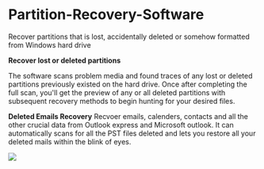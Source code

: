 Partition-Recovery-Software
===========================

Recover partitions that is lost, accidentally deleted or somehow formatted from Windows hard drive

<strong> Recover lost or deleted partitions</strong>
<p> The software scans problem media and found traces of any lost or deleted partitions previously existed on the hard drive. Once after completing the full scan, you'll get the preview of any or all deleted partitions with subsequent recovery methods to begin hunting for your desired files.<p>

<strong> Deleted Emails Recovery</strong>
Recvoer emails, calenders, contacts and all the other crucial data from Outlook express and Microsoft outlook. It can automatically scans for all the PST files deleted and lets you restore all your deleted mails within the blink of eyes.

<a href="http://www.stellarinfo.com/screenshots/windows-data-recovery-version-pro-6.0/1.jpg"><img src="http://www.stellarinfo.com/screenshots/windows-data-recovery-version-pro-6.0/1.jpg" /></a>

